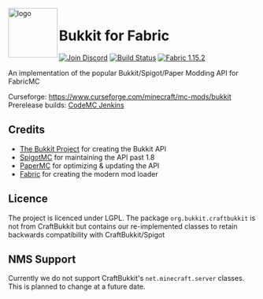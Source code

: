 
<img align="left" alt="logo" width="100" src="https://i.imgur.com/wazC5XA.png">

# Bukkit for Fabric
[![Join Discord](https://img.shields.io/badge/Discord-Join-7289DA?logo=discord&style=for-the-badge)](https://discord.gg/Qp4a2Nj) [![Build Status](https://img.shields.io/jenkins/build?jobUrl=https%3A%2F%2Fci.codemc.io%2Fjob%2FFungus-Software%2Fjob%2FBukkit4Fabric&style=for-the-badge)](https://ci.codemc.io/job/Fungus-Software/job/Bukkit4Fabric/) [![Fabric 1.15.2](https://img.shields.io/badge/Fabric-1.15.2-blue?style=for-the-badge)](https://fabricmc.net/use/?page=server)

An implementation of the popular Bukkit/Spigot/Paper Modding API for FabricMC

Curseforge: https://www.curseforge.com/minecraft/mc-mods/bukkit
Prerelease builds: [CodeMC Jenkins](https://ci.codemc.io/job/Fungus-Software/job/Bukkit4Fabric)

## Credits
* [The Bukkit Project](https://bukkit.org/) for creating the Bukkit API
* [SpigotMC](https://spigotmc.org/) for maintaining the API past 1.8
* [PaperMC](https://papermc.io/) for optimizing &amp; updating the API
* [Fabric](https://fabricmc.net/) for creating the modern mod loader
## Licence
The project is licenced under LGPL. The package ``org.bukkit.craftbukkit`` is not from CraftBukkit but contains our re-implemented classes to retain backwards compatibility with CraftBukkit/Spigot
## NMS Support
Currently we do not support CraftBukkit's ``net.minecraft.server`` classes.
This is planned to change at a future date. 
